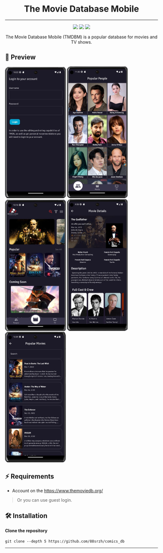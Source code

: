 <h1 align="center">The Movie Database Mobile</h1>

---

[//]: # '<h4 align="center">'
[//]: # '<a name="install">Install</a>'
[//]: # "·"
[//]: # '<a href="">Docs</a>'
[//]: # "</h4>"

<p align="center">
    <img src="https://img.shields.io/github/last-commit/88srzh/comics_db?color=%237DC2E8&logo=GitHub" />
    <img src="https://img.shields.io/badge/code_style-prettier-ff69b4.svg?style=flat" />
    <img src="https://img.shields.io/github/license/88srzh/comics_db?color=%23C9A8EF">

[//]: # "number of lines doesn't work, try when it will be fix"
[//]: # '<img src="https://img.shields.io/tokei/lines/githubtp/88srzh/comics_db?color=%23EED49F">'

</p>

<p align="center">The Movie Database Mobile (TMDBM) is a popular database for movies and TV shows.</p>

## 🌟 Preview

<p>
<img src="https://raw.githubusercontent.com/88srzh/comics_db/main/images/readme/Screenshot_133_edit.png" alt="login" width="200">
<img src="https://raw.githubusercontent.com/88srzh/comics_db/main/images/readme/Screenshot_129_edit.png" alt="popular people" width="200">
<img src="https://raw.githubusercontent.com/88srzh/comics_db/main/images/readme/Screenshot_128_edit.png" alt="all movies" width="200">
<img src="https://raw.githubusercontent.com/88srzh/comics_db/main/images/readme/Screenshot_131_edit.png" alt="movie details" width="200">
<img src="https://raw.githubusercontent.com/88srzh/comics_db/main/images/readme/Screenshot_134_edit.png" alt="movies list" width="200">
</p>

[//]: # "## ✨ Features"

## ⚡ Requirements

- Account on the https://www.themoviedb.org/

> Or you can use guest login.

## 🛠️ Installation

#### Clone the repository

```shell
git clone --depth 5 https://github.com/88srzh/comics_db
```

---
